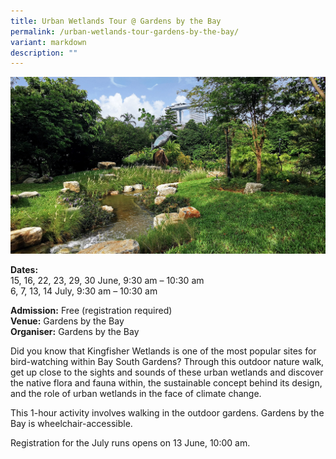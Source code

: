 ```yaml
---
title: Urban Wetlands Tour @ Gardens by the Bay
permalink: /urban-wetlands-tour-gardens-by-the-bay/
variant: markdown
description: ""
---
```

![](/images/Tours/GBTB_urbanwetlandstour.jpg)

**Dates:** <br>
15, 16, 22, 23, 29, 30 June, 9:30 am – 10:30 am  
6, 7, 13, 14 July, 9:30 am – 10:30 am<br>

**Admission:** Free (registration required)<br>
**Venue:** Gardens by the Bay<br>
**Organiser:** Gardens by the Bay

Did you know that Kingfisher Wetlands is one of the most popular sites for bird-watching within Bay South Gardens? Through this outdoor nature walk, get up close to the sights and sounds of these urban wetlands and discover the native flora and fauna within, the sustainable concept behind its design, and the role of urban wetlands in the face of climate change.

This 1-hour activity involves walking in the outdoor gardens. Gardens by the Bay is wheelchair-accessible.

Registration for the July runs opens on 13 June, 10:00 am.


<a class="btn-link" target="_blank" href="https://www.eventbrite.com/e/nature-and-sustainability-tour-urban-wetlands-june-tickets-891472978677?aff=ebdsoporgprofile">
	<img src="/images/gogreensg_website-32.png">
</a>

<style>
	.btn-link {
		display: none;
	}
	a.btn-link[target="_blank"]:after {
	display: none;
}
	.btn-link > img {
		width: 100%;
	}
</style>